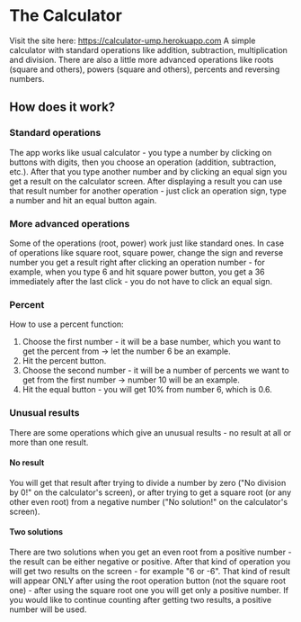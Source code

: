 # The Calculator
Visit the site here: https://calculator-ump.herokuapp.com
A simple calculator with standard operations like addition, subtraction, multiplication and division. There are also a little more advanced operations like roots (square and others), powers (square and others), percents and reversing numbers.

## How does it work?
### Standard operations
The app works like usual calculator - you type a number by clicking on buttons with digits, then you choose an operation (addition, subtraction, etc.). After that you type another number and by clicking an equal sign you get a result on the calculator screen. After displaying a result you can use that result number for another operation - just click an operation sign, type a number and hit an equal button again.
### More advanced operations
Some of the operations (root, power) work just like standard ones. In case of operations like square root, square power, change the sign and reverse number you get a result right after clicking an operation number - for example, when you type 6 and hit square power button, you get a 36 immediately after the last click - you do not have to click an equal sign.
### Percent
How to use a percent function:
1. Choose the first number - it will be a base number, which you want to get the percent from -> let the number 6 be an example.
2. Hit the percent button.
3. Choose the second number - it will be a number of percents we want to get from the first number -> number 10 will be an example.
4. Hit the equal button - you will get 10% from number 6, which is 0.6.
### Unusual results
There are some operations which give an unusual results - no result at all or more than one result. 
#### No result
You will get that result after trying to divide a number by zero ("No division by 0!" on the calculator's screen), or after trying to get a square root (or any other even root) from a negative number ("No solution!" on the calculator's screen).
#### Two solutions
There are two solutions when you get an even root from a positive number - the result can be either negative or positive. After that kind of operation you will get two results on the screen - for example "6 or -6". That kind of result will appear ONLY after using the root operation button (not the square root one) - after using the square root one you will get only a positive number.
If you would like to continue counting after getting two results, a positive number will be used.
